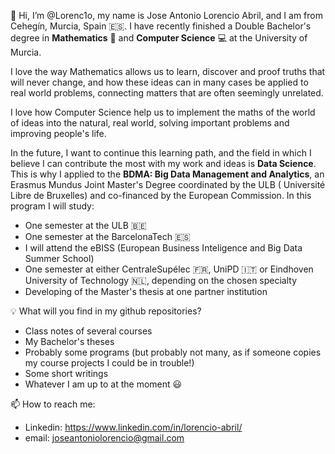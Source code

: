 👋 Hi, I’m @Lorenc1o, my name is Jose Antonio Lorencio Abril, and I am from Cehegín, Murcia, Spain 🇪🇸.
I have recently finished a Double Bachelor's degree in **Mathematics** :1234: and **Computer Science** :computer: at the University of Murcia.

I love the way Mathematics allows us to learn, discover and proof truths that will never change, and how these ideas can in many cases be applied to real world problems, connecting matters that are often seemingly unrelated.

I love how Computer Science help us to implement the maths of the world of ideas into the natural, real world, solving important problems and improving people's life.

In the future, I want to continue this learning path, and the field in which I believe I can contribute the most with my work and ideas is **Data Science**. This is why I applied to the **BDMA: Big Data Management and Analytics**, an Erasmus Mundus Joint Master's Degree coordinated by the ULB (
Université Libre de Bruxelles) and co-financed by the European Commission. In this program I will study:

- One semester at the ULB :belgium:
- One semester at the BarcelonaTech :es:
- I will attend the eBISS (European Business Inteligence and Big Data Summer School)
- One semester at either CentraleSupélec :fr:, UniPD :it: or Eindhoven University of Technology :netherlands:, depending on the chosen specialty
- Developing of the Master's thesis at one partner institution 

:bulb: What will you find in my github repositories?
- Class notes of several courses
- My Bachelor's theses
- Probably some programs (but probably not many, as if someone copies my course projects I could be in trouble!)
- Some short writings
- Whatever I am up to at the moment :smiley:

📫 How to reach me:
- Linkedin: https://www.linkedin.com/in/lorencio-abril/
- email: joseantoniolorencio@gmail.com
